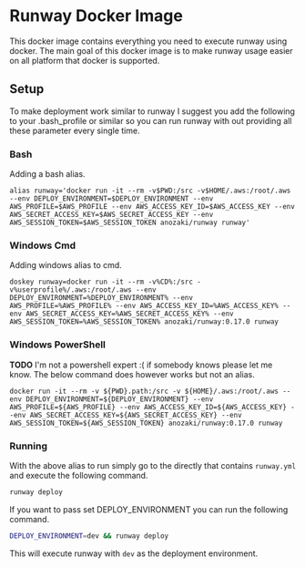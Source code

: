 # Runway Docker Image

This docker image contains everything you need to execute runway using docker. The main goal of this docker image is to
make runway usage easier on all platform that docker is supported.

## Setup

To make deployment work similar to runway I suggest you add the following to your .bash_profile or similar so you can
run runway with out providing all these parameter every single time.

### Bash

Adding a bash alias.

`alias runway='docker run -it --rm -v$PWD:/src -v$HOME/.aws:/root/.aws --env DEPLOY_ENVIRONMENT=$DEPLOY_ENVIRONMENT --env AWS_PROFILE=$AWS_PROFILE --env AWS_ACCESS_KEY_ID=$AWS_ACCESS_KEY --env AWS_SECRET_ACCESS_KEY=$AWS_SECRET_ACCESS_KEY --env AWS_SESSION_TOKEN=$AWS_SESSION_TOKEN anozaki/runway runway'`

### Windows Cmd

Adding windows alias to cmd.

`doskey runway=docker run -it --rm -v%CD%:/src -v%userprofile%/.aws:/root/.aws --env DEPLOY_ENVIRONMENT=%DEPLOY_ENVIRONMENT% --env AWS_PROFILE=%AWS_PROFILE% --env AWS_ACCESS_KEY_ID=%AWS_ACCESS_KEY% --env AWS_SECRET_ACCESS_KEY=%AWS_SECRET_ACCESS_KEY% --env AWS_SESSION_TOKEN=%AWS_SESSION_TOKEN% anozaki/runway:0.17.0 runway`

### Windows PowerShell

**TODO** I'm not a powershell expert :( if somebody knows please let me know. The below command does however works but not an alias.

`docker run -it --rm -v ${PWD}.path:/src -v ${HOME}/.aws:/root/.aws --env DEPLOY_ENVIRONMENT=${DEPLOY_ENVIRONMENT} --env AWS_PROFILE=${AWS_PROFILE} --env AWS_ACCESS_KEY_ID=${AWS_ACCESS_KEY} --env AWS_SECRET_ACCESS_KEY=${AWS_SECRET_ACCESS_KEY} --env AWS_SESSION_TOKEN=${AWS_SESSION_TOKEN} anozaki/runway:0.17.0 runway`

### Running

With the above alias to run simply go to the directly that contains `runway.yml` and execute the following command.

```bash
runway deploy
```

If you want to pass set DEPLOY_ENVIRONMENT you can run the following command.

```bash
DEPLOY_ENVIRONMENT=dev && runway deploy
```

This will execute runway with `dev` as the deployment environment.
